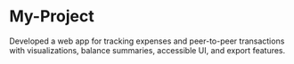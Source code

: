# My-Project
Developed a web app for tracking expenses and peer-to-peer transactions with visualizations, balance summaries, accessible UI, and export features.
